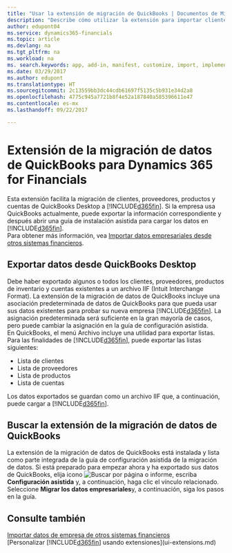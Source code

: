 ```yaml
---
title: "Usar la extensión de migración de QuickBooks | Documentos de Microsoft"
description: "Describe cómo utilizar la extensión para importar clientes, proveedores, productos y cuentas desde QuickBooks Desktop a Dynamics 365 for Financials."
author: edupont04
ms.service: dynamics365-financials
ms.topic: article
ms.devlang: na
ms.tgt_pltfrm: na
ms.workload: na
ms. search.keywords: app, add-in, manifest, customize, import, implement
ms.date: 03/29/2017
ms.author: edupont
ms.translationtype: HT
ms.sourcegitcommit: 2c13559bb3dc44cdb61697f5135c5b931e34d2a8
ms.openlocfilehash: 4775c945a7721b8f4e52a187840a585396611e47
ms.contentlocale: es-mx
ms.lasthandoff: 09/22/2017

---
```

# <a name="the-quickbooks-data-migration-extension-for-dynamics-365-for-financials"></a>Extensión de la migración de datos de QuickBooks para Dynamics 365 for Financials
Esta extensión facilita la migración de clientes, proveedores, productos y cuentas de QuickBooks Desktop a [!INCLUDE[d365fin](includes/d365fin_md.md)]. Si la empresa usa QuickBooks actualmente, puede exportar la información correspondiente y después abrir una guía de instalación asistida para cargar los datos en [!INCLUDE[d365fin](includes/d365fin_md.md)].  
Para obtener más información, vea [Importar datos empresariales desde otros sistemas financieros](upload-data.md).

## <a name="exporting-data-from-quickbooks-desktop"></a>Exportar datos desde QuickBooks Desktop
Debe haber exportado algunos o todos los clientes, proveedores, productos de inventario y cuentas existentes a un archivo IIF (Intuit Interchange Format). La extensión de la migración de datos de QuickBooks incluye una asociación predeterminada de datos de QuickBooks para que pueda usar sus datos existentes para probar su nueva empresa [!INCLUDE[d365fin](includes/d365fin_md.md)]. La asignación predeterminada será suficiente en la gran mayoría de casos, pero puede cambiar la asignación en la guía de configuración asistida.  
En QuickBooks, el menú Archivo incluye una utilidad para exportar listas. Para las finalidades de [!INCLUDE[d365fin](includes/d365fin_md.md)], puede exportar las listas siguientes:

* Lista de clientes  
* Lista de proveedores  
* Lista de productos  
* Lista de cuentas  

Los datos exportados se guardan como un archivo IIF que, a continuación, puede cargar a [!INCLUDE[d365fin](includes/d365fin_md.md)].

## <a name="finding-the-quickbooks-data-migration-extension"></a>Buscar la extensión de la migración de datos de QuickBooks
La extensión de la migración de datos de QuickBooks está instalada y lista como parte integrada de la guía de configuración asistida de la migración de datos. Si está preparado para empezar ahora y ha exportado sus datos de QuickBooks, elija icono ![Buscar por página o informe](media/ui-search/search_small.png "icono Buscar por página o informe"), escriba **Configuración asistida** y, a continuación, haga clic el vínculo relacionado. Seleccione **Migrar los datos empresariales**y, a continuación, siga los pasos en la guía.  

## <a name="see-also"></a>Consulte también
[Importar datos de empresa de otros sistemas financieros](upload-data.md)  
[Personalizar [!INCLUDE[d365fin](includes/d365fin_md.md)] usando extensiones](ui-extensions.md)  

